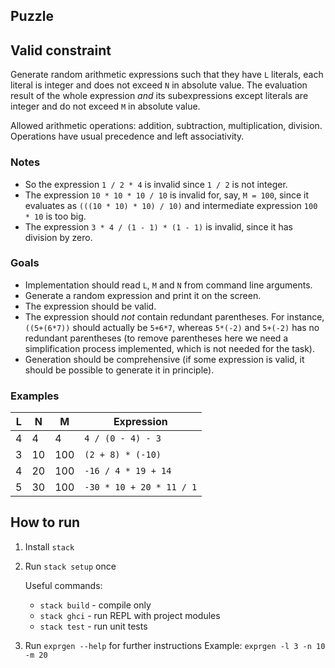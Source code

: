 ## Puzzle

## Valid constraint
Generate random arithmetic expressions such that they have `L` literals,
each literal is integer and does not exceed `N` in absolute value.
The evaluation result of the whole expression _and_ its subexpressions except literals
are integer and do not exceed `M` in absolute value.

Allowed arithmetic operations: addition, subtraction, multiplication, division.
Operations have usual precedence and left associativity.

### Notes

- So the expression `1 / 2 * 4` is invalid since `1 / 2` is not integer.
- The expression `10 * 10 * 10 / 10` is invalid for, say, `M = 100`,
since it evaluates as `(((10 * 10) * 10) / 10)` and intermediate expression `100 * 10`
is too big.
- The expression `3 * 4 / (1 - 1) * (1 - 1)` is invalid, since it has division by zero.

### Goals
- Implementation should read `L`, `M` and `N` from command line arguments.
- Generate a random expression and print it on the screen.
- The expression should be valid.
- The expression should _not_ contain redundant parentheses. For instance, `((5+(6*7))` should actually be `5+6*7`, whereas `5*(-2)` and `5+(-2)` has no redundant parentheses (to remove parentheses here we need a simplification process implemented, which is not needed for the task).
- Generation should be comprehensive (if some expression is valid, it should be possible to generate it in principle).

### Examples
| L |  N |   M |               Expression |
|---|----|-----|--------------------------|
| 4 |  4 |   4 | `4 / (0 - 4) - 3`        |
| 3 | 10 | 100 | `(2 + 8) * (-10)`        |
| 4 | 20 | 100 | `-16 / 4 * 19 + 14`      |
| 5 | 30 | 100 | `-30 * 10 + 20 * 11 / 1` |


## How to run
1. Install `stack`
2. Run `stack setup` once

   Useful commands:
   - `stack build` - compile only
   - `stack ghci` - run REPL with project modules
   - `stack test` - run unit tests

3. Run `exprgen --help` for further instructions
   Example:
   `exprgen -l 3 -n 10 -m 20`

